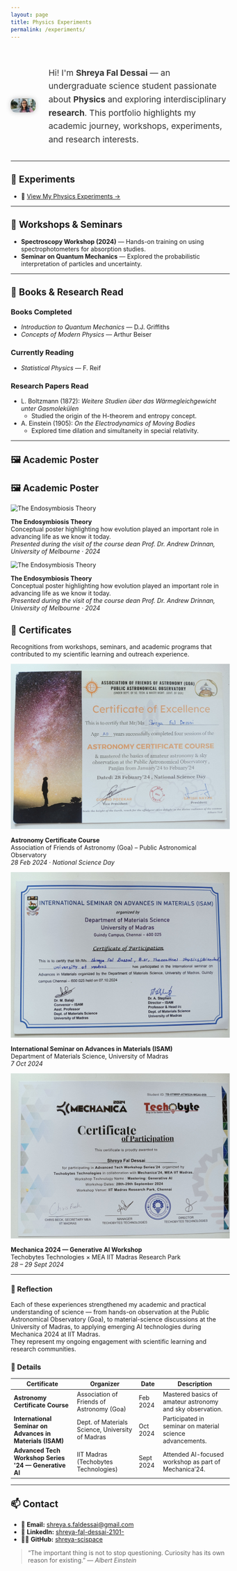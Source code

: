 ```yaml
---
layout: page
title: Physics Experiments
permalink: /experiments/
---
```


<!-- Profile section -->
<div style="display: flex; align-items: center; gap: 30px; margin-top: 40px;">

  <!-- Left-aligned photo -->
  <img src="profile.jpg" alt="Shreya Fal Dessai" 
       style="width: 280px; border-radius: 12px; box-shadow: 0 0 12px rgba(0,0,0,0.25); object-fit: cover;">

  <!-- About text -->
  <div>
    <p style="font-size: 1.2rem; line-height: 1.6; color: #333;">
      Hi! I'm <strong>Shreya Fal Dessai</strong> — an undergraduate science student passionate about 
      <strong>Physics</strong> and exploring interdisciplinary <strong>research</strong>.  
      This portfolio highlights my academic journey, workshops, experiments, and research interests.
    </p>
  </div>
</div>


---

## 🧪 Experiments
- 🔬 [View My Physics Experiments →](./experiments.md)


---

## 🧬 Workshops & Seminars
- **Spectroscopy Workshop (2024)** — Hands-on training on using spectrophotometers for absorption studies.  
- **Seminar on Quantum Mechanics** — Explored the probabilistic interpretation of particles and uncertainty.  

---

## 📖 Books & Research Read

### **Books Completed**
- *Introduction to Quantum Mechanics* — D.J. Griffiths  
- *Concepts of Modern Physics* — Arthur Beiser  

### **Currently Reading**
- *Statistical Physics* — F. Reif  

### **Research Papers Read**
- L. Boltzmann (1872): *Weitere Studien über das Wärmegleichgewicht unter Gasmolekülen*  
  - Studied the origin of the H-theorem and entropy concept.  
- A. Einstein (1905): *On the Electrodynamics of Moving Bodies*  
  - Explored time dilation and simultaneity in special relativity.  

---

## 🖼️ Academic Poster
## 🖼️ Academic Poster

![The Endosymbiosis Theory](images/Endosymbiosis.png)

**The Endosymbiosis Theory**  
Conceptual poster highlighting how evolution played an important role in advancing life as we know it today.  
*Presented during the visit of the course dean Prof. Dr. Andrew Drinnan, University of Melbourne · 2024*

![The Endosymbiosis Theory](images/Endosymbiosis.png)

**The Endosymbiosis Theory**  
Conceptual poster highlighting how evolution played an important role in advancing life as we know it today.  
*Presented during the visit of the course dean Prof. Dr. Andrew Drinnan, University of Melbourne · 2024*


## 🏅 Certificates

<p>Recognitions from workshops, seminars, and academic programs that contributed to my scientific learning and outreach experience.</p>

  <!-- Astronomy Certificate -->
  <div class="certificate">
    <a href="images/Astronomy Certificate.png" target="_blank">
      <img src="images/Astronomy Certificate.png" alt="Astronomy Certificate Course">
    </a>
    <p class="caption">
      <strong>Astronomy Certificate Course</strong><br>
      Association of Friends of Astronomy (Goa) – Public Astronomical Observatory<br>
      <em>28 Feb 2024 · National Science Day</em>
    </p>
  </div>

  <!-- Materials Science Seminar Certificate -->
  <div class="certificate">
    <a href="images/Advances in Material science international conference.png" target="_blank">
      <img src="images/Advances in Material science international conference.png" alt="Materials Science Seminar Certificate">
    </a>
    <p class="caption">
      <strong>International Seminar on Advances in Materials (ISAM)</strong><br>
      Department of Materials Science, University of Madras<br>
      <em>7 Oct 2024</em>
    </p>
  </div>

  <!-- Mechanica Workshop Certificate -->
  <div class="certificate">
    <a href="images/Mechanica 2024 gen AI.png" target="_blank">
      <img src="images/Mechanica 2024 gen AI.png" alt="Mechanica 2024 Generative AI Workshop">
    </a>
    <p class="caption">
      <strong>Mechanica 2024 — Generative AI Workshop</strong><br>
      Techobytes Technologies × MEA IIT Madras Research Park<br>
      <em>28 – 29 Sept 2024</em>
    </p>
  </div>

</div>

---

### 📜 Reflection
Each of these experiences strengthened my academic and practical understanding of science — from hands-on observation at the Public Astronomical Observatory (Goa), to material-science discussions at the University of Madras, to applying emerging AI technologies during Mechanica 2024 at IIT Madras.  
They represent my ongoing engagement with scientific learning and research communities.


### 📜 Details

| Certificate | Organizer | Date | Description |
|--------------|------------|------|--------------|
| **Astronomy Certificate Course** | Association of Friends of Astronomy (Goa) | Feb 2024 | Mastered basics of amateur astronomy and sky observation. |
| **International Seminar on Advances in Materials (ISAM)** | Dept. of Materials Science, University of Madras | Oct 2024 | Participated in seminar on material science advancements. |
| **Advanced Tech Workshop Series '24 — Generative AI** | IIT Madras (Techobytes Technologies) | Sept 2024 | Attended AI-focused workshop as part of Mechanica’24. |


---

## 📫 Contact

- 📧 **Email:** [shreya.s.faldessai@gmail.com](mailto:shreya.s.faldessai@gmail.com)  
- 💼 **LinkedIn:** [shreya-fal-dessai-2101-](https://www.linkedin.com/in/shreya-fal-dessai-2101-/)  
- 🧑‍💻 **GitHub:** [shreya-scispace](https://github.com/shreya-scispace)






> “The important thing is not to stop questioning. Curiosity has its own reason for existing.” — *Albert Einstein*
